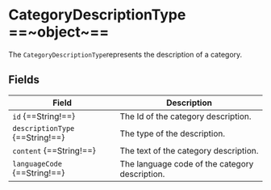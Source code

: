 # CategoryDescriptionType ==~object~==

The `CategoryDescriptionType`represents the description of a category.

## Fields

| Field                         	| Description                                        	|
|-------------------------------	|----------------------------------------------------	|
| `id` {==String!==}              	| The Id of the category description.               	|
| `descriptionType` {==String!==} 	| The type of the description.                       	|
| `content` {==String!==}         	| The text of the category description.              	|
| `languageCode` {==String!==}    	| The language code of the category description.     	|